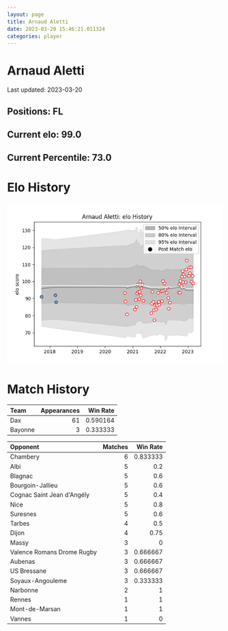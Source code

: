 ```yaml
---  
layout: page  
title: Arnaud Aletti  
date: 2023-03-20 15:46:21.011324  
categories: player  
---
```

# Arnaud Aletti


Last updated: 2023-03-20
## Positions: FL

## Current elo: 99.0

## Current Percentile: 73.0

# Elo History


![elo history](history_ArnaudAletti.png)
# Match History


| Team    |   Appearances |   Win Rate |
|:--------|--------------:|-----------:|
| Dax     |            61 |   0.590164 |
| Bayonne |             3 |   0.333333 |

| Opponent                   |   Matches |   Win Rate |
|:---------------------------|----------:|-----------:|
| Chambery                   |         6 |   0.833333 |
| Albi                       |         5 |   0.2      |
| Blagnac                    |         5 |   0.6      |
| Bourgoin-Jallieu           |         5 |   0.6      |
| Cognac Saint Jean d'Angély |         5 |   0.4      |
| Nice                       |         5 |   0.8      |
| Suresnes                   |         5 |   0.6      |
| Tarbes                     |         4 |   0.5      |
| Dijon                      |         4 |   0.75     |
| Massy                      |         3 |   0        |
| Valence Romans Drome Rugby |         3 |   0.666667 |
| Aubenas                    |         3 |   0.666667 |
| US Bressane                |         3 |   0.666667 |
| Soyaux-Angouleme           |         3 |   0.333333 |
| Narbonne                   |         2 |   1        |
| Rennes                     |         1 |   1        |
| Mont-de-Marsan             |         1 |   1        |
| Vannes                     |         1 |   0        |